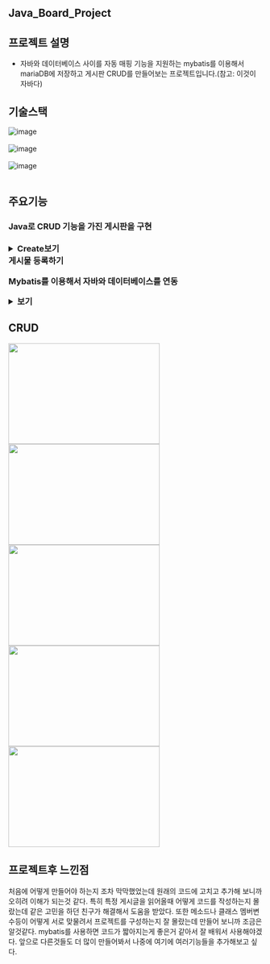 Java_Board_Project
----------------------------------------------------------------------------------------------------------------------------------------------
프로젝트 설명
----------------------------------------------------------------------------------------------------------------------------------------------
* 자바와 데이터베이스 사이를 자동 매핑 기능을 지원하는 mybatis를 이용해서 mariaDB에 저장하고 게시판 CRUD를 만들어보는 프로젝트입니다.(참고: 이것이자바다)

기술스택
-----------------------------------------------------------------------------------------------------------------------------------------------
![image](https://github.com/Jaehyuk-96/java_board_project/assets/145963663/b5061fc7-7708-48cb-8d5f-77ece6976f20)<br><br>
![image](https://github.com/Jaehyuk-96/java_board_project/assets/145963663/f0a53ea5-cc17-4a17-a5d9-8aef761f5932)<br><br>
![image](https://github.com/Jaehyuk-96/java_board_project/assets/145963663/a4c9afc5-30fe-44ed-b9af-3a2af679c328)<br><br>

주요기능
-----------------------------------------------------------------------------------------------------------------------------------------------
<h3>Java로 CRUD 기능을 가진 게시판을 구현
  <br/>
   <br/>
   <details>
    <summary>Create보기</summary>
    <img src="https://github.com/Jaehyuk-96/java_board_project/assets/145963663/73c5bd66-9c49-4f37-a4dd-c0f42603e676" height="200px"  width="300px"/>
  <br/>   

```java
// 게시글을 새롭게 추가하는 메서드
public void insertBoard(String btitle, String bcontent, String bwriter, Date bdate) {
SqlSession session = sqlSessionFactory.openSession(); // 새로운 데이터베이스의 세션을 시작
BoardMapper mapper = session.getMapper(BoardMapper.class); // boardmapper의 메서드를 데이터베이스와 상호작용하는 mapper 객체에 넣음
Board board = new Board(btitle, bcontent, bwriter, bdate); // 새로운 게시글 객체를 데이터를 받아서 생성
mapper.insertBoard(board); // mapper 객체를 사용하여 데이터베이스에 게시글 추가
session.commit();
}
```

```java
<!--게시물 추가 sql 쿼리-->
<!--Board의 매개변수를 받아서 게시글을 추가함-->
    <insert id="insertBoard" parameterType="Board" >
    	INSERT INTO t_board
    	SET `btitle` = #{btitle},
		bcontent = #{bcontent},
		bwriter = #{bwriter},
		bdate = #{bdate}
    </insert >
	}
```
 
 
  
</details>
게시물 등록하기

Mybatis를 이용해서 자바와 데이터베이스를 연동
  <details>
    <summary>보기</summary>
    <img src="https://github.com/Jaehyuk-96/java_board_project/assets/145963663/73c5bd66-9c49-4f37-a4dd-c0f42603e676" height="200px"  width="300px"/>

</details>

CRUD
------------------------------------------------------------------------------------------------------------------------------------------------
<img src="https://github.com/Jaehyuk-96/java_board_project/assets/145963663/73c5bd66-9c49-4f37-a4dd-c0f42603e676" height="200px"  width="300px"/>
<img src="https://github.com/Jaehyuk-96/java_board_project/assets/145963663/df13d800-0fb0-4c52-9218-5404141de2f3" height="200px"  width="300px"/>
<img src="https://github.com/Jaehyuk-96/java_board_project/assets/145963663/4bcd8d50-4163-4607-b1cd-893a8b49b28b" height="200px"  width="300px"/>
<img src="https://github.com/Jaehyuk-96/java_board_project/assets/145963663/e094607b-85b0-4225-aca5-1a0be2af64a1" height="200px"  width="300px"/>
<img src="https://github.com/Jaehyuk-96/java_board_project/assets/145963663/4809a216-7222-4596-8451-ce62ebe605f4" height="200px"  width="300px"/>

프로젝트후 느낀점
------------------------------------------------------------------------------------------------------------------------------------------------
처음에 어떻게 만들어야 하는지 조차 막막했었는데 원래의 코드에 고치고 추가해 보니까 오히려 이해가 되는것 같다. 특히 특정 게시글을 읽어올때 어떻게 코드를 작성하는지 몰랐는데 같은 고민을 하던 친구가 해결해서 도움을 받았다. 또한  메소드나 클래스 멤버변수등이 어떻게 서로 맞물려서 프로젝트를 구성하는지 잘 몰랐는데 만들어 보니까 조금은 알것같다. mybatis를 사용하면 코드가 짧아지는게 좋은거 같아서 잘 배워서 사용해야겠다. 앞으로 다른것들도 더 많이 만들어봐서 나중에 여기에 여러기능들을 추가해보고 싶다.









